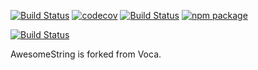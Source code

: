 
[![Build Status](https://travis-ci.org/hyeonil/awesome-string.svg?branch=master)](https://travis-ci.org/hyeonil/awesome-string)
[![codecov](https://codecov.io/gh/hyeonil/awesome-string/branch/master/graph/badge.svg)](https://codecov.io/gh/hyeonil/awesome-string)
[![Build Status](https://saucelabs.com/buildstatus/nuti0102_voca)](https://saucelabs.com/beta/builds/8cf2a13caaad435e96a4940fdbe3f101)
[![npm package](https://img.shields.io/npm/v/awesome-string.svg)](https://www.npmjs.com/package/awesome-string)

[![Build Status](https://saucelabs.com/browser-matrix/nuti0102_voca.svg)](https://saucelabs.com/beta/builds/41878170c6714ec28872e2e65cfe7743)

AwesomeString is forked from Voca. 